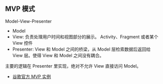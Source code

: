 ## MVP 模式

Model-View-Presenter

- Model
- View: 负责处理用户时间和视图部分的展示。 Activity、Fragment 或者某个 View 控件
- Presenter: View 和 Model 之间的桥梁，从 Model 层检索数据后返回给 View 层。使得 View 和 Model 之间没有耦合。

主要的逻辑在 Presenter 里实现，绝对不允许 View 直接访问 Model。

- [谷歌官方 MVP 实例](https://github.com/android/architecture-samples/tree/todo-mvp)
